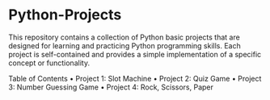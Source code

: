 # Python-Projects

This repository contains a collection of Python basic projects that are designed for learning and practicing Python programming skills. 
Each project is self-contained and provides a simple implementation of a specific concept or functionality.

Table of Contents
• Project 1: Slot Machine
• Project 2: Quiz Game
• Project 3: Number Guessing Game 
• Project 4: Rock, Scissors, Paper

